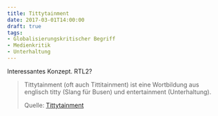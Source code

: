 ```yaml
---
title: Tittytainment
date: 2017-03-01T14:00:00
draft: true
tags:
- Globalisierungskritischer Begriff
- Medienkritik
- Unterhaltung
---
```


Interessantes Konzept. RTL2?

> Tittytainment (oft auch Tittitainment) ist eine Wortbildung aus englisch titty
> (Slang für Busen) und entertainment (Unterhaltung).
>
> Quelle: [Tittytainment](https://de.wikipedia.org/wiki/Tittytainment)

